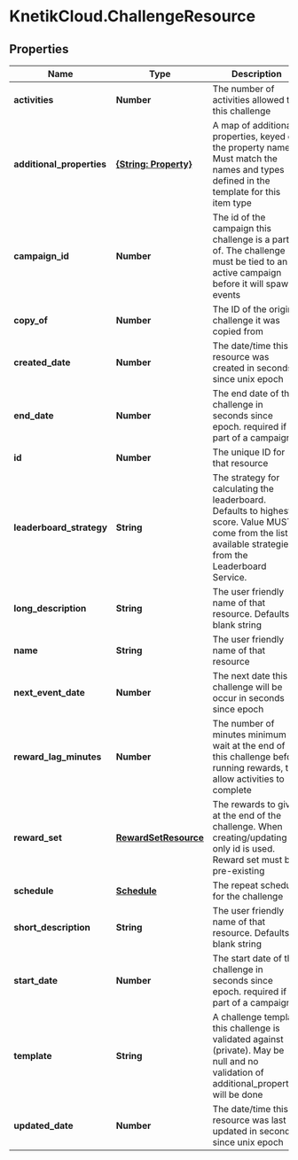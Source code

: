 # KnetikCloud.ChallengeResource

## Properties
Name | Type | Description | Notes
------------ | ------------- | ------------- | -------------
**activities** | **Number** | The number of activities allowed to this challenge | [optional] 
**additional_properties** | [**{String: Property}**](Property.md) | A map of additional properties, keyed on the property name.  Must match the names and types defined in the template for this item type | [optional] 
**campaign_id** | **Number** | The id of the campaign this challenge is a part of. The challenge must be tied to an active campaign before it will spawn events | [optional] 
**copy_of** | **Number** | The ID of the original challenge it was copied from | [optional] 
**created_date** | **Number** | The date/time this resource was created in seconds since unix epoch | [optional] 
**end_date** | **Number** | The end date of this challenge in seconds since epoch. required if part of a campaign | [optional] 
**id** | **Number** | The unique ID for that resource | [optional] 
**leaderboard_strategy** | **String** | The strategy for calculating the leaderboard. Defaults to highest score. Value MUST come from the list of available strategies from the Leaderboard Service. | [optional] 
**long_description** | **String** | The user friendly name of that resource. Defaults to blank string | [optional] 
**name** | **String** | The user friendly name of that resource | 
**next_event_date** | **Number** | The next date this challenge will be occur in seconds since epoch | [optional] 
**reward_lag_minutes** | **Number** | The number of minutes minimum to wait at the end of this challenge before running rewards, to allow activities to complete | [optional] 
**reward_set** | [**RewardSetResource**](RewardSetResource.md) | The rewards to give at the end of the challenge. When creating/updating only id is used. Reward set must be pre-existing | [optional] 
**schedule** | [**Schedule**](Schedule.md) | The repeat schedule for the challenge | [optional] 
**short_description** | **String** | The user friendly name of that resource. Defaults to blank string | [optional] 
**start_date** | **Number** | The start date of this challenge in seconds since epoch. required if part of a campaign | [optional] 
**template** | **String** | A challenge template this challenge is validated against (private). May be null and no validation of additional_properties will be done | [optional] 
**updated_date** | **Number** | The date/time this resource was last updated in seconds since unix epoch | [optional] 


